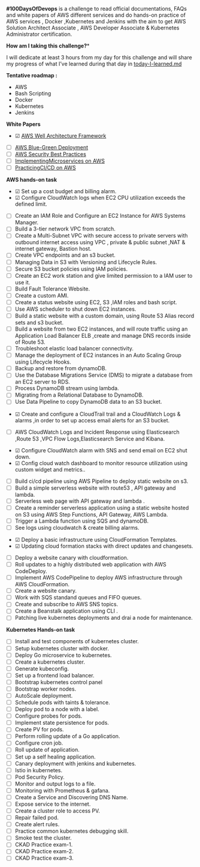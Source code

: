 **#100DaysOfDevops** is a challenge to read official documentations, FAQs and white papers of AWS different services and do hands-on practice of AWS services , Docker ,Kubernetes and Jenkins with the aim to get AWS Solution Architect Associate , AWS Developer Associate &amp; Kubernetes Administrator certification.

**How am I taking this challenge?***

I will dedicate at least 3 hours from my day for this challenge and will share my progress of what I’ve learned during that day in [today-I-learned.md](https://github.com/ZunairaSid/100-Days-Of-DevOps/blob/master/today-I-learned.md)


**Tentative roadmap :**

- AWS
- Bash Scripting
- Docker
- Kubernetes
- Jenkins

**White Papers**

- &#9745; [AWS Well Architecture Framework](https://bit.ly/3aAfe8J)
- [ ] [AWS Blue-Green Deployment](https://bit.ly/2Q2r563)
- [ ] [AWS Security Best Practices](https://bit.ly/2Y6A8aH)
- [ ] [Implementing](https://bit.ly/2CHErSo)[Microservices on AWS](https://bit.ly/2CHErSo)
- [ ] [Practicing](https://d1.awsstatic.com/whitepapers/DevOps/practicing-continuous-integration-continuous-delivery-on-AWS.pdf)[CI/CD on AWS](https://d1.awsstatic.com/whitepapers/DevOps/practicing-continuous-integration-continuous-delivery-on-AWS.pdf)

**AWS hands-on task**


- &#9745; Set up a cost budget and billing alarm.
- &#9745; Configure CloudWatch logs when EC2 CPU utilization exceeds the defined limit. 
- [ ] Create an IAM Role and Configure an EC2 Instance for AWS Systems Manager.
- [ ] Build a 3-tier network VPC from scratch.
- [ ] Create a Multi-Subnet VPC with secure access to private servers with outbound internet access using VPC , private &amp; public subnet ,NAT &amp; internet gateway, Bastion host.
- [ ] Create VPC endpoints and an s3 bucket.
- [ ] Managing Data in S3 with Versioning and Lifecycle Rules.
- [ ] Secure S3 bucket policies using IAM policies.
- [ ] Create an EC2 work station and give limited permission to a IAM user to use it.
- [ ] Build Fault Tolerance Website.
- [ ] Create a custom AMI.
- [ ] Create a status website using EC2, S3 ,IAM roles and bash script.
- [ ] Use AWS scheduler to shut down EC2 instances.
- [ ] Build a static website with a custom domain, using Route 53 Alias record sets and s3 bucket.
- [ ] Build a website from two EC2 instances, and will route traffic using an Application Load Balancer ELB ,create and manage DNS records inside of Route 53.
- [ ] Troubleshoot elastic load balancer connectivity.
- [ ] Manage the deployment of EC2 instances in an Auto Scaling Group using Lifecycle Hooks.
- [ ] Backup and restore from dynamoDB.
- [ ] Use the Database Migrations Service (DMS) to migrate a database from an EC2 server to RDS.
- [ ] Process DynamoDB stream using lambda.
- [ ] Migrating from a Relational Database to DynamoDB.
- [ ] Use Data Pipeline to copy DynamoDB data to an S3 bucket.
- &#9745; Create and configure a CloudTrail trail and a CloudWatch Logs & alarms ,in order to set up access email alerts for an S3 bucket.
- [ ] AWS CloudWatch Logs and Incident Response using Elasticsearch ,Route 53 ,VPC Flow Logs,Elasticsearch Service and Kibana.
- &#9745; Configure CloudWatch alarm with SNS and send email on EC2 shut down.
- &#9745; Config cloud watch dashboard to monitor resource utilization using custom widget and metrics..
- [ ] Build ci/cd pipeline using AWS Pipeline to deploy static website on s3.
- [ ] Build a simple serverless website with route53 , API gateway and lambda.
- [ ] Serverless web page with API gateway and lambda .
- [ ] Create a reminder serverless application using a static website hosted on S3 using AWS Step Functions, API Gateway, AWS Lambda.
- [ ] Trigger a Lambda function using SQS and dynamoDB.
- [ ] See logs using cloudwatch &amp; create billing alarms.
- &#9745; Deploy a basic infrastructure using CloudFormation Templates.
- &#9745; Updating cloud formation stacks with direct updates and changesets.
- [ ] Deploy a website canary with cloudformation.
- [ ] Roll updates to a highly distributed web application with AWS CodeDeploy.
- [ ] Implement AWS CodePipeline to deploy AWS infrastructure through AWS CloudFormation.
- [ ] Create a website canary.
- [ ] Work with SQS standand queues and FIFO queues.
- [ ] Create and subscribe to AWS SNS topics.
- [ ] Create a Beanstalk application using CLI .
- [ ] Patching live kubernetes deployments and drai a node for maintenance.

**Kubernetes Hands-on task**

- [ ] Install and test components of kubernetes cluster.
- [ ] Setup kubernetes cluster with docker.
- [ ] Deploy Go microservice to kubernetes.
- [ ] Create a kubernetes cluster.
- [ ] Generate kubeconfig.
- [ ] Set up a frontend load balancer.
- [ ] Bootstrap kubernetes control panel
- [ ] Bootstrap worker nodes.
- [ ] AutoScale deployment.
- [ ] Schedule pods with taints &amp; tolerance.
- [ ] Deploy pod to a node with a label.
- [ ] Configure probes for pods.
- [ ] Implement state persistence for pods.
- [ ] Create PV for pods.
- [ ] Perform rolling update of a Go application.
- [ ] Configure cron job.
- [ ] Roll update of application.
- [ ] Set up a self healing application.
- [ ] Canary deployment with jenkins and kubernetes.
- [ ] Istio in kubernetes.
- [ ] Pod Security Policy.
- [ ] Monitor and output logs to a file.
- [ ] Monitoring with Prometheus &amp; gafana.
- [ ] Create a Service and Discovering DNS Name.
- [ ] Expose service to the internet.
- [ ] Create a cluster role to access PV.
- [ ] Repair failed pod.
- [ ] Create alert rules.
- [ ] Practice common kubernetes debugging skill.
- [ ] Smoke test the cluster.
- [ ] CKAD Practice exam-1.
- [ ] CKAD Practice exam-2.
- [ ] CKAD Practice exam-3.
